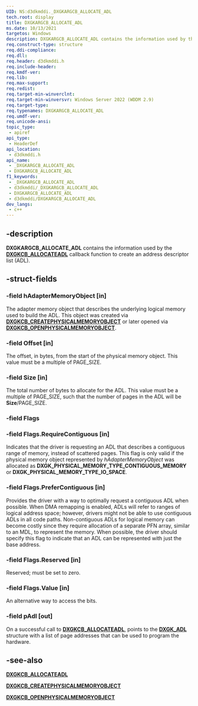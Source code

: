 ```yaml
---
UID: NS:d3dkmddi._DXGKARGCB_ALLOCATE_ADL
tech.root: display
title: DXGKARGCB_ALLOCATE_ADL
ms.date: 10/13/2021
targetos: Windows
description: DXGKARGCB_ALLOCATE_ADL contains the information used by the DxgkCbAllocateAdl callback function to create an address descriptor list (ADL).
req.construct-type: structure
req.ddi-compliance: 
req.dll: 
req.header: d3dkmddi.h
req.include-header: 
req.kmdf-ver: 
req.lib: 
req.max-support: 
req.redist: 
req.target-min-winverclnt: 
req.target-min-winversvr: Windows Server 2022 (WDDM 2.9)
req.target-type: 
req.typenames: DXGKARGCB_ALLOCATE_ADL
req.umdf-ver: 
req.unicode-ansi: 
topic_type:
 - apiref
api_type:
 - HeaderDef
api_location:
 - d3dkmddi.h
api_name:
 - _DXGKARGCB_ALLOCATE_ADL
 - DXGKARGCB_ALLOCATE_ADL
f1_keywords:
 - _DXGKARGCB_ALLOCATE_ADL
 - d3dkmddi/_DXGKARGCB_ALLOCATE_ADL
 - DXGKARGCB_ALLOCATE_ADL
 - d3dkmddi/DXGKARGCB_ALLOCATE_ADL
dev_langs:
 - c++
---
```


## -description

**DXGKARGCB_ALLOCATE_ADL** contains the information used by the [**DXGKCB_ALLOCATEADL**](nc-d3dkmddi-dxgkcb_allocateadl.md) callback function to create an address descriptor list (ADL).

## -struct-fields

### -field hAdapterMemoryObject [in]

The adapter memory object that describes the underlying logical memory used to build the ADL. This object was created via [**DXGKCB_CREATEPHYSICALMEMORYOBJECT**](nc-d3dkmddi-dxgkcb_createphysicalmemoryobject.md) or later opened via [**DXGKCB_OPENPHYSICALMEMORYOBJECT**](nc-d3dkmddi-dxgkcb_openphysicalmemoryobject.md).

### -field Offset [in]

The offset, in bytes, from the start of the physical memory object. This value must be a multiple of PAGE_SIZE.

### -field Size [in]

The total number of bytes to allocate for the ADL. This value must be a multiple of PAGE_SIZE, such that the number of pages in the ADL will be **Size**/PAGE_SIZE.

### -field Flags

### -field Flags.RequireContiguous [in]

Indicates that the driver is requesting an ADL that describes a contiguous range of memory, instead of scattered pages. This flag is only valid if the physical memory object represented by *hAdapterMemoryObject* was allocated as **DXGK_PHYSICAL_MEMORY_TYPE_CONTIGUOUS_MEMORY** or **DXGK_PHYSICAL_MEMORY_TYPE_IO_SPACE**.

### -field Flags.PreferContiguous [in]

Provides the driver with a way to optimally request a contiguous ADL when possible. When DMA remapping is enabled, ADLs will refer to ranges of logical address space; however, drivers might not be able to use contiguous ADLs in all code paths. Non-contiguous ADLs for logical memory can become costly since they require allocation of a separate PFN array, similar to an MDL, to represent the memory. When possible, the driver should specify this flag to indicate that an ADL can be represented with just the base address.

### -field Flags.Reserved [in]

Reserved; must be set to zero.

### -field Flags.Value [in]

An alternative way to access the bits.

### -field pAdl [out]

On a successful call to [**DXGKCB_ALLOCATEADL**](nc-d3dkmddi-dxgkcb_allocateadl.md), points to the [**DXGK_ADL**](ns-d3dkmddi-dxgk_adl.md) structure with a list of page addresses that can be used to program the hardware.

## -see-also

[**DXGKCB_ALLOCATEADL**](nc-d3dkmddi-dxgkcb_allocateadl.md)

[**DXGKCB_CREATEPHYSICALMEMORYOBJECT**](nc-d3dkmddi-dxgkcb_createphysicalmemoryobject.md)

[**DXGKCB_OPENPHYSICALMEMORYOBJECT**](nc-d3dkmddi-dxgkcb_openphysicalmemoryobject.md)
